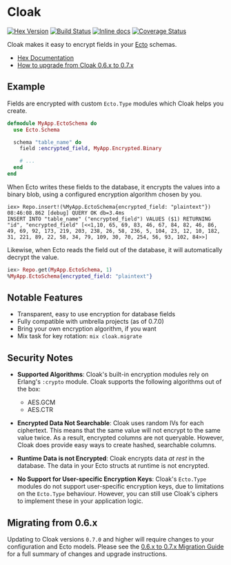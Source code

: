 Cloak
======

[![Hex Version](http://img.shields.io/hexpm/v/cloak.svg)](https://hex.pm/packages/cloak)
[![Build Status](https://travis-ci.org/danielberkompas/cloak.svg?branch=master)](https://travis-ci.org/danielberkompas/cloak)
[![Inline docs](http://inch-ci.org/github/danielberkompas/cloak.svg?branch=master)](http://inch-ci.org/github/danielberkompas/cloak)
[![Coverage Status](https://coveralls.io/repos/github/danielberkompas/cloak/badge.svg?branch=migrate)](https://coveralls.io/github/danielberkompas/cloak?branch=migrate)

Cloak makes it easy to encrypt fields in your [Ecto](https://github.com/elixir-ecto/ecto) schemas.

- [Hex Documentation](https://hexdocs.pm/cloak)
- [How to upgrade from Cloak 0.6.x to 0.7.x](https://hexdocs.pm/cloak/0.7.0/0.6.x_to_0.7.x.html)

## Example

Fields are encrypted with custom `Ecto.Type` modules which Cloak helps you
create.

```elixir
defmodule MyApp.EctoSchema do
  use Ecto.Schema

  schema "table_name" do
    field :encrypted_field, MyApp.Encrypted.Binary

    # ...
  end
end
```

When Ecto writes these fields to the database, it encrypts the values into
a binary blob, using a configured encryption algorithm chosen by you.

```console
iex> Repo.insert!(%MyApp.EctoSchema{encrypted_field: "plaintext"})
08:46:08.862 [debug] QUERY OK db=3.4ms
INSERT INTO "table_name" ("encrypted_field") VALUES ($1) RETURNING "id", "encrypted_field" [<<1,10, 65, 69, 83, 46, 67, 84, 82, 46, 86, 49, 69, 92, 173, 219, 203, 238, 26, 58, 236, 5, 104, 23, 12, 10, 182, 31, 221, 89, 22, 58, 34, 79, 109, 30, 70, 254, 56, 93, 102, 84>>]
```

Likewise, when Ecto reads the field out of the database, it will automatically
decrypt the value.

```elixir
iex> Repo.get(MyApp.EctoSchema, 1)
%MyApp.EctoSchema{encrypted_field: "plaintext"}
```

## Notable Features

- Transparent, easy to use encryption for database fields
- Fully compatible with umbrella projects (as of 0.7.0)
- Bring your own encryption algorithm, if you want
- Mix task for key rotation: `mix cloak.migrate`

## Security Notes

-  **Supported Algorithms**: Cloak's built-in encryption modules rely on Erlang's 
   `:crypto` module. Cloak supports the following algorithms out of the box:
   
    - AES.GCM
    - AES.CTR

- **Encrypted Data Not Searchable**: Cloak uses random IVs for each ciphertext. This 
  means that the same value will not encrypt to the same value twice. As a result,
  encrypted columns are not queryable. However, Cloak does provide easy ways to
  create hashed, searchable columns.

- **Runtime Data is not Encrypted**: Cloak encrypts data _at rest_ in the database. 
  The data in your Ecto structs at runtime is not encrypted.

- **No Support for User-specific Encryption Keys**: Cloak's `Ecto.Type` modules do not
  support user-specific encryption keys, due to limitations on the `Ecto.Type` 
  behaviour. However, you can still use Cloak's ciphers to implement these in your 
  application logic.

## Migrating from 0.6.x
Updating to Cloak versions `0.7.0` and higher will require changes to your configuration and Ecto models.  Please see the [0.6.x to 0.7.x Migration Guide](https://hexdocs.pm/cloak/0.6.x_to_0.7.x.html) for a full summary of changes and upgrade instructions.

